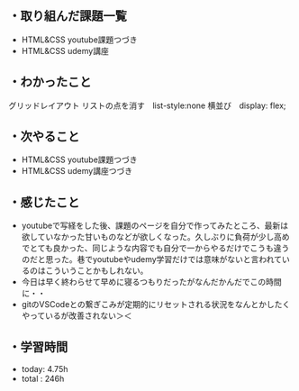 ## ・取り組んだ課題一覧
- HTML&CSS youtube課題つづき
- HTML&CSS udemy講座

## ・わかったこと
グリッドレイアウト
リストの点を消す　list-style:none
横並び　display: flex;


## ・次やること
-  HTML&CSS youtube課題つづき
- HTML&CSS udemy講座つづき


## ・感じたこと
- youtubeで写経をした後、課題のページを自分で作ってみたところ、最新は欲していなかった甘いものなどが欲しくなった。久しぶりに負荷が少し高めでとても良かった、同じような内容でも自分で一からやるだけでこうも違うのだと思った。巷でyoutubeやudemy学習だけでは意味がないと言われているのはこういうことかもしれない。
- 今日は早く終わらせて早めに寝るつもりだったがなんだかんだでこの時間に・・
- gitのVSCodeとの繋ぎこみが定期的にリセットされる状況をなんとかしたくやっているが改善されない＞＜

## ・学習時間
- today:   4.75h
- total  : 246h